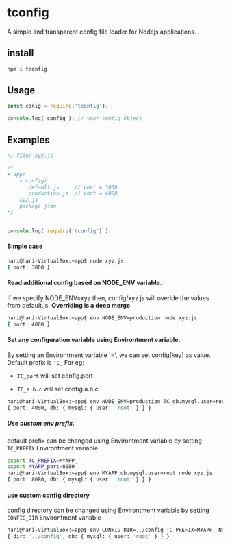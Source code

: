 # tconfig
A simple and transparent config file loader for Nodejs applications.


## install
```bash
npm i tconfig
```
## Usage
```javascript
const conig = require('tconfig');

console.log( config ); // your config object
```

## Examples

```javascript
// file: xyz.js

/*
▾ app/
    ▾ config/
       default.js     // port = 3000
       production.js  // port = 4000
    xyz.js
    package.json
*/


console.log( require('tconfig') );
```

#### Simple case
```bash
hari@hari-VirtualBox:~app$ node xyz.js 
{ port: 3000 }

```

#### Read additional config based on NODE_ENV variable.
If we specify NODE_ENV=xyz then, config/xyz.js will overide the values from default.js. **Overriding is a deep merge**

```bash
hari@hari-VirtualBox:~app$ env NODE_ENV=production node xyz.js 
{ port: 4000 }
```

#### Set any configuration variable using Environtment variable.
By setting an Environtment variable '<Prefix><key>=<value>', we can set config[key] as value.
Default prefix is `TC_`
For eg:

  * `TC_port` will set config.port

  * `TC_a.b.c` will set config.a.b.c

```bash
hari@hari-VirtualBox:~app$ env NODE_ENV=production TC_db.mysql.user=root node xyz.js 
{ port: 4000, db: { mysql: { user: 'root' } } }
```

##### Use custom env prefix.

default prefix can be changed using Environtment variable by setting `TC_PREFIX` Environtment variable

```bash
export TC_PREFIX=MYAPP_
export MYAPP_port=8080
hari@hari-VirtualBox:~app$ env MYAPP_db.mysql.user=root node xyz.js 
{ port: 8080, db: { mysql: { user: 'root' } } }

```

#### use custom config directory
config directory can be changed using Environtment variable by setting `CONFIG_DIR` Environtment variable
```bash
hari@hari-VirtualBox:~app$ env CONFIG_DIR=../config TC_PREFIX=MYAPP_ NODE_ENV=production MYAPP_db.mysql.user=root node xyz.js 
{ dir: '../config', db: { mysql: { user: 'root' } } }

```





